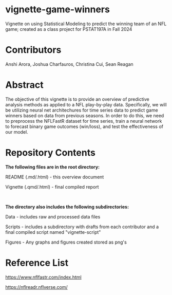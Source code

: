 # vignette-game-winners
Vignette on using Statistical Modeling to predict the winning team of an NFL game; created as a class project for PSTAT197A in Fall 2024

# Contributors

Anshi Arora, Joshua Charfauros, Christina Cui, Sean Reagan

# Abstract

The objective of this vignette is to provide an overview of predictive analysis methods as applied to a NFL play-by-play data. Specifically, we will be utilizing neural net architechures for time series data to predict game winners based on data from previous seasons. In order to do this, we need to preprocess the NFLFastR dataset for time series, train a neural network to forecast binary game outcomes (win/loss), and test the effectiveness of our model. 

# Repository Contents
**The following files are in the root directory:**


README (.md/.html) - this overview document


Vignette (.qmd/.html) - final compiled report


<br>

**The directory also includes the following subdirectories:**


Data - includes raw and processed data files


Scripts - includes a subdirectory with drafts from each contributor and a final compiled script named "vignette-script"


Figures - Any graphs and figures created stored as png's

# Reference List
https://www.nflfastr.com/index.html


https://nflreadr.nflverse.com/
